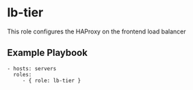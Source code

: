 lb-tier
=======

This role configures the HAProxy on the frontend load balancer

Example Playbook
----------------

    - hosts: servers
      roles:
         - { role: lb-tier }

